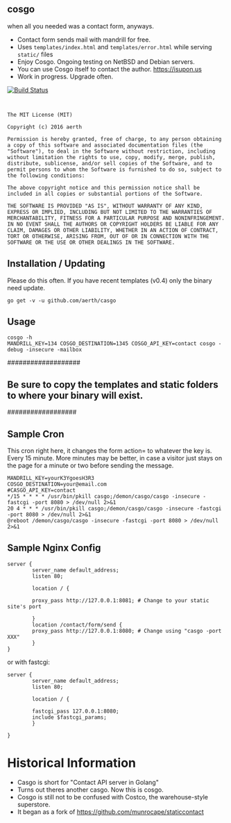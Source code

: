 ## cosgo 
when all you needed was a contact form, anyways.


* Contact form sends mail with mandrill for free.
* Uses `templates/index.html` and `templates/error.html` while serving `static/` files
* Enjoy Cosgo. Ongoing testing on NetBSD and Debian servers. 
* You can use Cosgo itself to contact the author. https://isupon.us
* Work in progress. Upgrade often.

[![Build Status](https://travis-ci.org/aerth/cosgo.svg?branch=master)](https://travis-ci.org/aerth/cosgo)


```


The MIT License (MIT)

Copyright (c) 2016 aerth

Permission is hereby granted, free of charge, to any person obtaining a copy of this software and associated documentation files (the "Software"), to deal in the Software without restriction, including without limitation the rights to use, copy, modify, merge, publish, distribute, sublicense, and/or sell copies of the Software, and to permit persons to whom the Software is furnished to do so, subject to the following conditions:

The above copyright notice and this permission notice shall be included in all copies or substantial portions of the Software.

THE SOFTWARE IS PROVIDED "AS IS", WITHOUT WARRANTY OF ANY KIND, EXPRESS OR IMPLIED, INCLUDING BUT NOT LIMITED TO THE WARRANTIES OF MERCHANTABILITY, FITNESS FOR A PARTICULAR PURPOSE AND NONINFRINGEMENT. IN NO EVENT SHALL THE AUTHORS OR COPYRIGHT HOLDERS BE LIABLE FOR ANY CLAIM, DAMAGES OR OTHER LIABILITY, WHETHER IN AN ACTION OF CONTRACT, TORT OR OTHERWISE, ARISING FROM, OUT OF OR IN CONNECTION WITH THE SOFTWARE OR THE USE OR OTHER DEALINGS IN THE SOFTWARE.

```



## Installation / Updating

Please do this often. If you have recent templates (v0.4) only the binary need update. 
```
go get -v -u github.com/aerth/casgo

```
## Usage

```shell
cosgo -h
MANDRILL_KEY=134 COSGO_DESTINATION=1345 COSGO_API_KEY=contact cosgo -debug -insecure -mailbox
```

###################
## Be sure to copy the templates and static folders to where your binary will exist.
##################
## Sample Cron
This cron right here, it changes the form action= to whatever the key is. Every 15 minute. More minutes may be better, in case a visitor just stays on the page for a minute or two before sending the message.

```
MANDRILL_KEY=yourK3YgoesH3R3
COSGO_DESTINATION=your@email.com
#CASGO_API_KEY=contact
*/15 * * * * /usr/bin/pkill casgo;/demon/casgo/casgo -insecure -fastcgi -port 8080 > /dev/null 2>&1
20 4 * * * /usr/bin/pkill casgo;/demon/casgo/casgo -insecure -fastcgi -port 8080 > /dev/null 2>&1
@reboot /demon/casgo/casgo -insecure -fastcgi -port 8080 > /dev/null 2>&1

```

## Sample Nginx Config

```nginx
server {
        server_name default_address;
        listen 80;

        location / {

        proxy_pass http://127.0.0.1:8081; # Change to your static site's port

        }
        location /contact/form/send {
        proxy_pass http://127.0.0.1:8080; # Change using "casgo -port XXX"
        }
}

```

or with fastcgi:

```nginx
server {
        server_name default_address;
        listen 80;

        location / {

        fastcgi_pass 127.0.0.1:8080;
        include $fastcgi_params;
        }

}

```

# Historical Information

* Casgo is short for "Contact API server in Golang"
* Turns out theres another casgo. Now this is cosgo.
* Cosgo is still not to be confused with Costco, the warehouse-style superstore.
* It began as a fork of https://github.com/munrocape/staticcontact
